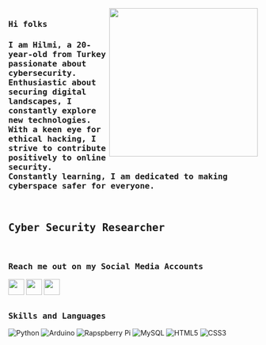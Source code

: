 <img src="https://c.tenor.com/pBrzvwLzbwoAAAAi/hacking-hack.gif" align="right"  height="300">

### 
<h3><b><samp>Hi folks </h3></b></samp>
<h3><samp>  I am Hilmi, a 20-year-old from Turkey passionate about cybersecurity. Enthusiastic about securing digital landscapes, I constantly explore new technologies.
<br>  With a keen eye for ethical hacking, I strive to contribute positively to online security.
<br>  Constantly learning, I am dedicated to making cyberspace safer for everyone.</samp></h3>

<br>

###
<h2><b><samp>Cyber Security Researcher</h2></b></samp>


<br>

### 
<h3><b><samp>Reach me out on my Social Media Accounts</samp></b></h3>

[<img height="32" width="32" src="https://cdn.jsdelivr.net/npm/simple-icons@v7/icons/instagram.svg" />][instagram]
[<img height="32" width="32" src="https://cdn.jsdelivr.net/npm/simple-icons@v7/icons/twitter.svg" />][twitter]
[<img height="32" width="32" src="https://unpkg.com/simple-icons@v7/icons/linkedin.svg" />][linkedin]

[linkedin]: https://www.linkedin.com/in/hilmi-enginar-164725201/
[instagram]: https://www.instagram.com/healmengnr/
[twitter]: https://twitter.com/Healmengnr

##
<h3><b><samp>Skills and Languages</samp></b></h3>

![Python](https://img.shields.io/badge/Python-3776AB?style=flat-square&logo=Python&logoColor=white)
![Arduino](https://img.shields.io/badge/Arduino-00979D?style=flat-square&logo=Arduino&logoColor=white)
![Rapspberry Pi](https://img.shields.io/badge/Raspberry_pi-C51A4A?style=flat-square&logo=raspberry-pi&logoColor=white)
![MySQL](https://img.shields.io/badge/MySQL-4479A1?style=flat-square&logo=MySQL&logoColor=white)
![HTML5](https://img.shields.io/badge/HTML5-E34F26?style=flat-square&logo=HTML5&logoColor=white)
![CSS3](https://img.shields.io/badge/CSS3-1572B6?style=flat-square&logo=CSS3&logoColor=white)
